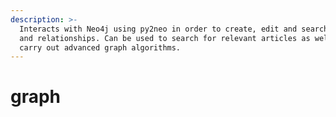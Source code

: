 ```yaml
---
description: >-
  Interacts with Neo4j using py2neo in order to create, edit and search nodes
  and relationships. Can be used to search for relevant articles as well as
  carry out advanced graph algorithms.
---
```


# graph

## 



